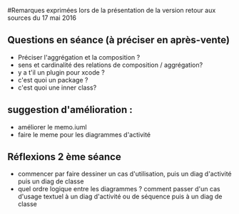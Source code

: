 
#Remarques exprimées lors de la présentation de la version retour aux sources du 17 mai 2016

## Questions en séance (à préciser en après-vente)
- Préciser l'aggrégation et la composition ?
- sens et cardinalité des relations de composition / aggrégation?
- y a t'il un plugin pour xcode ?
- c'est quoi un package ? 
- c'est quoi une inner class?

## suggestion d'amélioration : 
- améliorer le memo.iuml
- faire le meme pour les diagrammes d'activité

## Réflexions 2 ème séance
- commencer par faire dessiner un cas d'utilisation, puis un diag d'activité puis un diag de classe
- quel ordre logique entre les diagrammes ? comment passer d'un cas d'usage textuel à un diag d'activité
 ou de séquence puis à un diag de classe 